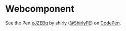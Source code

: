 # Webcomponent


<p data-height="268" data-theme-id="0" data-slug-hash="eJZEBq" data-default-tab="result" data-user="ShirlyFE" class='codepen'>See the Pen <a href='http://codepen.io/ShirlyFE/pen/eJZEBq/'>eJZEBq</a> by shirly (<a href='http://codepen.io/ShirlyFE'>@ShirlyFE</a>) on <a href='http://codepen.io'>CodePen</a>.</p>
<script async src="//assets.codepen.io/assets/embed/ei.js"></script>
